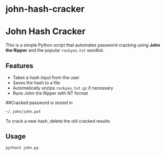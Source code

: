# john-hash-cracker
# John Hash Cracker

This is a simple Python script that automates password cracking using **John the Ripper** and the popular `rockyou.txt` wordlist.

## Features
- Takes a hash input from the user
- Saves the hash to a file
- Automatically unzips `rockyou.txt.gz` if necessary
- Runs John the Ripper with NT format
  
##Cracked password is stored in

```bash
~/.john/john.pot
```
To crack a new hash, delete the old cracked results
## Usage

```bash
python3 john.py
